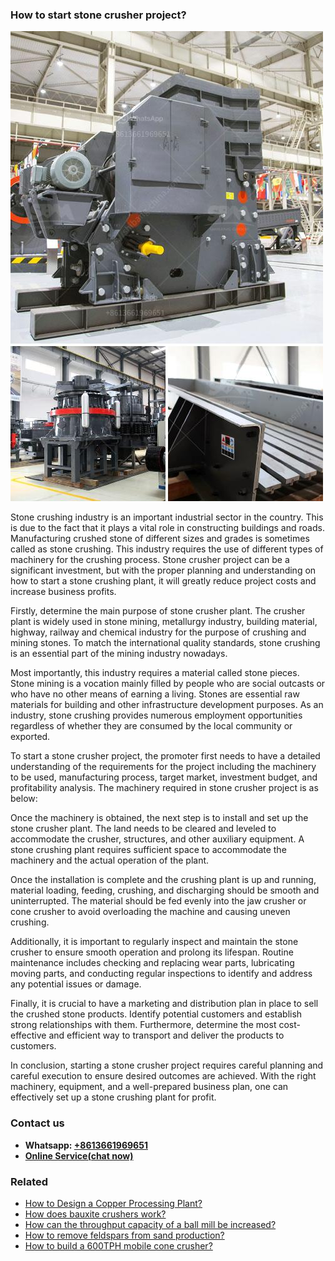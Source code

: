<h3>How to start stone crusher project?</h3><img src='1701746036.jpg' alt=''><p>Stone crushing industry is an important industrial sector in the country. This is due to the fact that it plays a vital role in constructing buildings and roads. Manufacturing crushed stone of different sizes and grades is sometimes called as stone crushing. This industry requires the use of different types of machinery for the crushing process. Stone crusher project can be a significant investment, but with the proper planning and understanding on how to start a stone crushing plant, it will greatly reduce project costs and increase business profits.</p><p>Firstly, determine the main purpose of stone crusher plant. The crusher plant is widely used in stone mining, metallurgy industry, building material, highway, railway and chemical industry for the purpose of crushing and mining stones. To match the international quality standards, stone crushing is an essential part of the mining industry nowadays.</p><p>Most importantly, this industry requires a material called stone pieces. Stone mining is a vocation mainly filled by people who are social outcasts or who have no other means of earning a living. Stones are essential raw materials for building and other infrastructure development purposes. As an industry, stone crushing provides numerous employment opportunities regardless of whether they are consumed by the local community or exported.</p><p>To start a stone crusher project, the promoter first needs to have a detailed understanding of the requirements for the project including the machinery to be used, manufacturing process, target market, investment budget, and profitability analysis. The machinery required in stone crusher project is as below:</p><p>Once the machinery is obtained, the next step is to install and set up the stone crusher plant. The land needs to be cleared and leveled to accommodate the crusher, structures, and other auxiliary equipment. A stone crushing plant requires sufficient space to accommodate the machinery and the actual operation of the plant.</p><p>Once the installation is complete and the crushing plant is up and running, material loading, feeding, crushing, and discharging should be smooth and uninterrupted. The material should be fed evenly into the jaw crusher or cone crusher to avoid overloading the machine and causing uneven crushing.</p><p>Additionally, it is important to regularly inspect and maintain the stone crusher to ensure smooth operation and prolong its lifespan. Routine maintenance includes checking and replacing wear parts, lubricating moving parts, and conducting regular inspections to identify and address any potential issues or damage.</p><p>Finally, it is crucial to have a marketing and distribution plan in place to sell the crushed stone products. Identify potential customers and establish strong relationships with them. Furthermore, determine the most cost-effective and efficient way to transport and deliver the products to customers.</p><p>In conclusion, starting a stone crusher project requires careful planning and careful execution to ensure desired outcomes are achieved. With the right machinery, equipment, and a well-prepared business plan, one can effectively set up a stone crushing plant for profit.</p><h3>Contact us</h3><ul><li><strong>Whatsapp:&nbsp;<a href="https://wa.me/8613661969651">+8613661969651</a></strong></li><li><a href="https://swt.shibang-china.com/?git&amp;zhl&amp;How to start stone crusher project"><strong>Online Service(chat now)</strong></a></li></ul><h3>Related</h3><ul><li><a href='How to Design a Copper Processing Plant.md'>How to Design a Copper Processing Plant?</a></li><li><a href='How does bauxite crushers work.md'>How does bauxite crushers work?</a></li><li><a href='How can the throughput capacity of a ball mill be increased.md'>How can the throughput capacity of a ball mill be increased?</a></li><li><a href='How to remove feldspars from sand production.md'>How to remove feldspars from sand production?</a></li><li><a href='How to build a 600TPH mobile cone crusher.md'>How to build a 600TPH mobile cone crusher?</a></li></ul>